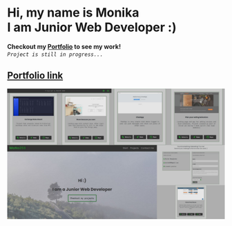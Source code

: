 # Hi, my name is **Monika** <br /> I am Junior Web Developer :)

**Checkout my [Portfolio](https://mono258.github.io/Portfolio) to see my work!**
<br />
*`Project is still in progress...`*

## [Portfolio link](https://mono258.github.io/Portfolio)

![screenshot](https://github.com/MoNo258/MoNo258/raw/master/src/assets/portfolio.jpg "Portfolio screenshot")



